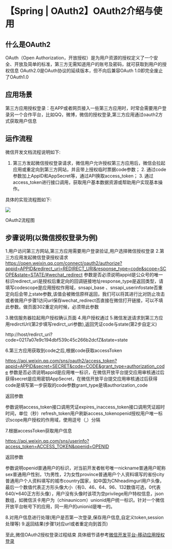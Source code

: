 # 【Spring | OAuth2】OAuth2介绍与使用


## 什么是OAuth2

OAuth（Open Authorization，开放授权）是为用户资源的授权定义了一个安全、开放及简单的标准，第三方无需知道用户的账号及密码，就可获取到用户的授权信息
OAuth2.0是OAuth协议的延续版本，但不向后兼容OAuth 1.0即完全废止了OAuth1.0

## 应用场景

第三方应用授权登录：在APP或者网页接入一些第三方应用时，时常会需要用户登录另一个合作平台，比如QQ，微博，微信的授权登录,第三方应用通过oauth2方式获取用户信息

## 运作流程

微信开发文档流程说明如下:
1. 第三方发起微信授权登录请求，微信用户允许授权第三方应用后，微信会拉起应用或重定向到第三方网站，并且带上授权临时票据code参数； 2. 通过code参数加上AppID和AppSecret等，通过API换取access_token； 3. 通过access_token进行接口调用，获取用户基本数据资源或帮助用户实现基本操作。

具体的实现流程图如下:

![](https://imgconvert.csdnimg.cn/aHR0cHM6Ly91cGxvYWQtaW1hZ2VzLmppYW5zaHUuaW8vdXBsb2FkX2ltYWdlcy8xODk4MjQ4Ny0zZjk5YWQ5MDMwZmEwYjViLnBuZz9pbWFnZU1vZ3IyL2F1dG8tb3JpZW50L3N0cmlwfGltYWdlVmlldzIvMi93LzEyMDAvZm9ybWF0L3dlYnA?x-oss-process=image/format,png)

OAuth2流程图

## 步骤说明(以微信授权登录为例)

1.用户访问第三方网站,第三方应用需要用户登录验证,用户选择微信授权登录
2.第三方应用发起微信登录授权请求
https://open.weixin.qq.com/connect/oauth2/authorize?appid=APPID&redirect_uri=REDIRECT_URI&response_type=code&scope=SCOPE&state=STATE/#wechat_redirect
 参数是否必须说明appid是公众号的唯一标识redirect_uri是授权后重定向的回调链接地址response_type是返回类型，请填写codescope是应用授权作用域，snsapi_base 、snsapi_userinfostate否重定向后会带上state参数,该值会被微信原样返回，我们可以将其进行比对防止攻击或者做用户步骤1访问url保存wechat_redirect否直接在微信打开链接，可以不填此参数。做页面302重定向时候，必须带此参数

3.微信服务器拉起用户授权确认页面
4.用户授权通过
5.微信发送请求到第三方应用redirctUrl(第2步填写redirct_uri参数),返回凭证code与state(第2步自定义)

http://host/redirct_uri?code=0217a07e9c194dbf539c45c266b2dcfZ&state=state

6.第三方应用获取到code之后,根据code获取accessToken

https://api.weixin.qq.com/sns/oauth2/access_token?appid=APPID&secret=SECRET&code=CODE&grant_type=authorization_code
 参数是否必须说明appid是应用唯一标识，在微信开放平台提交应用审核通过后获得secret是应用密钥AppSecret，在微信开放平台提交应用审核通过后获得code是填写第一步获取的code参数grant_type是填authorization_code

返回参数

参数说明access_token接口调用凭证expires_inaccess_token接口调用凭证超时时间，单位（秒）refresh_token用户刷新access_tokenopenid授权用户唯一标识scope用户授权的作用域，使用逗号（,）分隔

7.根据accessToken获取用户信息

https://api.weixin.qq.com/sns/userinfo?access_token=ACCESS_TOKEN&openid=OPENID

返回参数

参数说明openid普通用户的标识，对当前开发者帐号唯一nickname普通用户昵称sex普通用户性别，1为男性，2为女性province普通用户个人资料填写的省份city普通用户个人资料填写的城市country国家，如中国为CNheadimgurl用户头像，最后一个数值代表正方形头像大小（有0、46、64、96、132数值可选，0代表640/*640正方形头像），用户没有头像时该项为空privilege用户特权信息，json数组，如微信沃卡用户为（chinaunicom）unionid用户统一标识。针对一个微信开放平台帐号下的应用，同一用户的unionid是唯一的。

8.对用户信息进行处理(用户是否第一次登录,保存用户信息,自定义token,session处理等)
9.返回结果(步骤1对应url或者重定向到首页)

至此,微信OAuth2授权登录过程结束
具体细节请参考[微信开发平台-移动应用授权登录](https://links.jianshu.com/go?to=https%3A%2F%2Fopen.weixin.qq.com%2Fcgi-bin%2Fshowdocument%3Faction%3Ddir_list%26t%3Dresource%2Fres_list%26verify%3D1%26id%3Dopen1419317851%26token%3D%26lang%3Dzh_CN)


